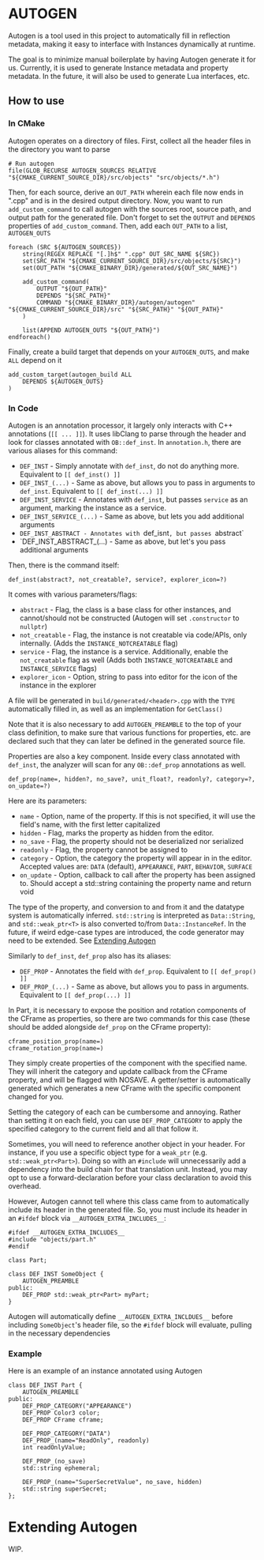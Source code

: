 # AUTOGEN

Autogen is a tool used in this project to automatically fill in reflection metadata, making it easy to interface with Instances dynamically at runtime.

The goal is to minimize manual boilerplate by having Autogen generate it for us. Currently, it is used to generate Instance metadata and property metadata.
In the future, it will also be used to generate Lua interfaces, etc.

## How to use

### In CMake

Autogen operates on a directory of files. First, collect all the header files in the directory you want to parse

    # Run autogen
    file(GLOB_RECURSE AUTOGEN_SOURCES RELATIVE "${CMAKE_CURRENT_SOURCE_DIR}/src/objects" "src/objects/*.h")

Then, for each source, derive an `OUT_PATH` wherein each file now ends in ".cpp" and is in the desired output directory.
Now, you want to run `add_custom_command` to call autogen with the sources root, source path, and output path for the generated file.
Don't forget to set the `OUTPUT` and `DEPENDS` properties of `add_custom_command`.
Then, add each `OUT_PATH` to a list, `AUTOGEN_OUTS`

    foreach (SRC ${AUTOGEN_SOURCES})
        string(REGEX REPLACE "[.]h$" ".cpp" OUT_SRC_NAME ${SRC})
        set(SRC_PATH "${CMAKE_CURRENT_SOURCE_DIR}/src/objects/${SRC}")
        set(OUT_PATH "${CMAKE_BINARY_DIR}/generated/${OUT_SRC_NAME}")

        add_custom_command(
            OUTPUT "${OUT_PATH}"
            DEPENDS "${SRC_PATH}"
            COMMAND "${CMAKE_BINARY_DIR}/autogen/autogen" "${CMAKE_CURRENT_SOURCE_DIR}/src" "${SRC_PATH}" "${OUT_PATH}"
        )

        list(APPEND AUTOGEN_OUTS "${OUT_PATH}")
    endforeach()

Finally, create a build target that depends on your `AUTOGEN_OUTS`, and make `ALL` depend on it

    add_custom_target(autogen_build ALL
        DEPENDS ${AUTOGEN_OUTS}
    )

### In Code

Autogen is an annotation processor, it largely only interacts with C++ annotations (`[[ ... ]]`).
It uses libClang to parse through the header and look for classes annotated with `OB::def_inst`. In `annotation.h`, there are various aliases for this command:

- `DEF_INST` - Simply annotate with `def_inst`, do not do anything more. Equivalent to `[[ def_inst() ]]`
- `DEF_INST_(...)` - Same as above, but allows you to pass in arguments to `def_inst`. Equivalent to `[[ def_inst(...) ]]`
- `DEF_INST_SERVICE` - Annotates with `def_inst`, but passes `service` as an argument, marking the instance as a service.
- `DEF_INST_SERVICE_(...)` - Same as above, but lets you add additional arguments
- `DEF_INST_ABSTRACT - Annotates with `def_isnt`, but passes `abstract`
- `DEF_INST_ABSTRACT_(...) - Same as above, but let's you pass additional arguments

Then, there is the command itself:

    def_inst(abstract?, not_creatable?, service?, explorer_icon=?)  

It comes with various parameters/flags:

- `abstract` - Flag, the class is a base class for other instances, and cannot/should not be constructed (Autogen will set `.constructor` to `nullptr`)
- `not_creatable` - Flag, the instance is not creatable via code/APIs, only internally. (Adds the `INSTANCE_NOTCREATABLE` flag)
- `service` - Flag, the instance is a service. Additionally, enable the `not_creatable` flag as well (Adds both `INSTANCE_NOTCREATABLE` and `INSTANCE_SERVICE` flags)
- `explorer_icon` - Option, string to pass into editor for the icon of the instance in the explorer

A file will be generated in `build/generated/<header>.cpp` with the `TYPE` automatically filled in, as well as an implementation for `GetClass()`

Note that it is also necessary to add `AUTOGEN_PREAMBLE` to the top of your class definition, to make sure that various functions for properties, etc. are
declared such that they can later be defined in the generated source file.

Properties are also a key component. Inside every class annotated with `def_inst`, the analyzer will scan for any `OB::def_prop` annotations as well.

    def_prop(name=, hidden?, no_save?, unit_float?, readonly?, category=?, on_update=?)

Here are its parameters:

- `name` - Option, name of the property. If this is not specified, it will use the field's name, with the first letter capitalized
- `hidden` - Flag, marks the property as hidden from the editor.
- `no_save` - Flag, the property should not be deserialized nor serialized
- `readonly` - Flag, the property cannot be assigned to
- `category` - Option, the category the property will appear in in the editor. Accepted values are: `DATA` (default), `APPEARANCE`, `PART`, `BEHAVIOR`, `SURFACE`
- `on_update` - Option, callback to call after the property has been assigned to. Should accept a std::string containing the property name and return void

The type of the property, and conversion to and from it and the datatype system is automatically inferred. `std::string` is interpreted as `Data::String`, and `std::weak_ptr<T>` is also converted to/from `Data::InstanceRef`. In the future, if weird edge-case types are introduced, the code generator may need to be extended. See [Extending Autogen](#extending-autogen)

Similarly to `def_inst`, `def_prop` also has its aliases:

- `DEF_PROP` - Annotates the field with `def_prop`. Equivalent to `[[ def_prop() ]]`
- `DEF_PROP_(...)` - Same as above, but allows you to pass in arguments. Equivalent to `[[ def_prop(...) ]]`

In Part, it is necessary to expose the position and rotation components of the CFrame as properties, so there are two commands for this case (these should be added alongside `def_prop` on the CFrame property):

    cframe_position_prop(name=)
    cframe_rotation_prop(name=)

They simply create properties of the component with the specified name. They will inherit the category and update callback from the CFrame property, and will be flagged with NOSAVE. A getter/setter is automatically generated which generates a new CFrame with the specific component changed for you.

Setting the category of each can be cumbersome and annoying. Rather than setting it on each field, you can use `DEF_PROP_CATEGORY` to apply the specified
category to the current field and all that follow it.

Sometimes, you will need to reference another object in your header. For instance, if you use a specific object type for a `weak_ptr` (e.g.
`std::weak_ptr<Part>`). Doing so with an `#include` will unnecessarily add a dependency into the build chain for that translation unit. Instead, you may
opt to use a forward-declaration before your class declaration to avoid this overhead.

However, Autogen cannot tell where this class came from to automatically include its header in the generated file. So, you must include its header in an `#ifdef`
block via `__AUTOGEN_EXTRA_INCLUDES__`:

    #ifdef __AUTOGEN_EXTRA_INCLUDES__
    #include "objects/part.h"
    #endif

    class Part;

    class DEF_INST SomeObject {
        AUTOGEN_PREAMBLE
    public:
        DEF_PROP std::weak_ptr<Part> myPart;
    }

Autogen will automatically define `__AUTOGEN_EXTRA_INCLDUES__` before including `SomeObject`'s header file, so the `#ifdef` block will evaluate, pulling in
the necessary dependencies

### Example

Here is an example of an instance annotated using Autogen

    class DEF_INST Part {
        AUTOGEN_PREAMBLE
    public:
        DEF_PROP_CATEGORY("APPEARANCE")
        DEF_PROP Color3 color;        
        DEF_PROP CFrame cframe;

        DEF_PROP_CATEGORY("DATA")
        DEF_PROP_(name="ReadOnly", readonly)
        int readOnlyValue;

        DEF_PROP_(no_save)
        std::string ephemeral;

        DEF_PROP_(name="SuperSecretValue", no_save, hidden)
        std::string superSecret;
    };

# Extending Autogen

WIP.